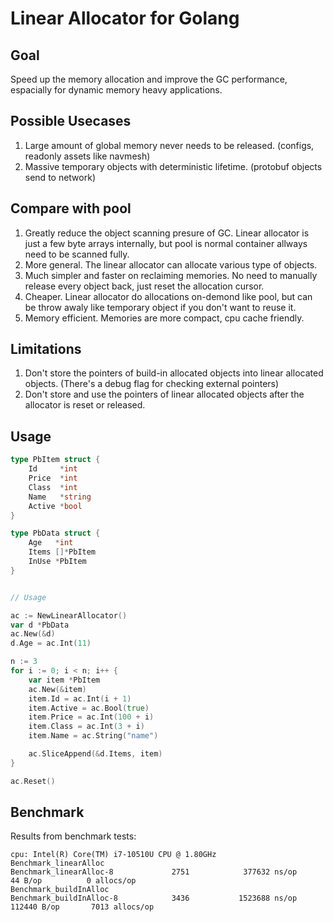 
# Linear Allocator for Golang

## Goal
Speed up the memory allocation and improve the GC performance, espacially for dynamic memory heavy applications.

## Possible Usecases
1. Large amount of global memory never needs to be released. (configs, readonly assets like navmesh)
2. Massive temporary objects with deterministic lifetime. (protobuf objects send to network)

## Compare with pool
1. Greatly reduce the object scanning presure of GC. Linear allocator is just a few byte arrays internally, but pool is normal container allways need to be scanned fully. 
2. More general. The linear allocator can allocate various type of objects.
3. Much simpler and faster on reclaiming memories. No need to manually release every object back, just reset the allocation cursor.
4. Cheaper. Linear allocator do allocations on-demond like pool, but can be throw awaly like temporary object if you don't want to reuse it.
5. Memory efficient. Memories are more compact, cpu cache friendly. 

## Limitations
1. Don't store the pointers of build-in allocated objects into linear allocated objects. (There's a debug flag for checking external pointers)
2. Don't store and use the pointers of linear allocated objects after the allocator is reset or released.



## Usage

```go
type PbItem struct {
	Id     *int
	Price  *int
	Class  *int
	Name   *string
	Active *bool
}

type PbData struct {
	Age   *int
	Items []*PbItem
	InUse *PbItem
}


// Usage

ac := NewLinearAllocator()
var d *PbData
ac.New(&d)
d.Age = ac.Int(11)

n := 3
for i := 0; i < n; i++ {
	var item *PbItem
	ac.New(&item)
	item.Id = ac.Int(i + 1)
	item.Active = ac.Bool(true)
	item.Price = ac.Int(100 + i)
	item.Class = ac.Int(3 + i)
	item.Name = ac.String("name")

	ac.SliceAppend(&d.Items, item)
}

ac.Reset()
```

## Benchmark
Results from benchmark tests:
``` 
cpu: Intel(R) Core(TM) i7-10510U CPU @ 1.80GHz
Benchmark_linearAlloc
Benchmark_linearAlloc-8             2751            377632 ns/op              44 B/op          0 allocs/op
Benchmark_buildInAlloc
Benchmark_buildInAlloc-8            3436           1523688 ns/op          112440 B/op       7013 allocs/op
```

